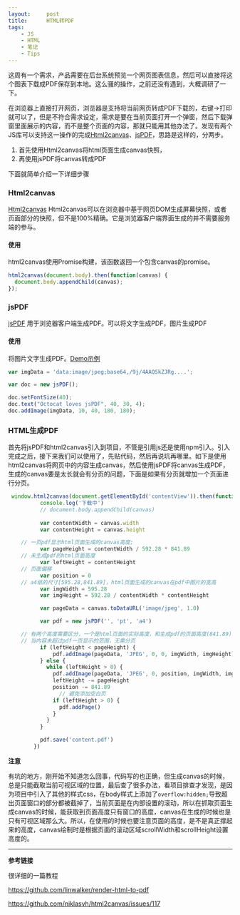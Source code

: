 ```yaml
---
layout:     post
title:      HTML转PDF
tags:
    - JS
    - HTML
    - 笔记
    - Tips
---
```



这周有一个需求，产品需要在后台系统预览一个网页图表信息，然后可以直接将这个图表下载成PDF保存到本地。这么骚的操作，之前还没有遇到，大概调研了一下。

在浏览器上直接打开网页，浏览器是支持将当前网页转成PDF下载的，右键->打印就可以了，但是不符合需求设定，需求是要在当前页面打开一个弹窗，然后下载弹窗里面展示的内容，而不是整个页面的内容，那就只能用其他办法了。发现有两个JS库可以支持这一操作的完成[Html2canvas](http://html2canvas.hertzen.com/getting-started)、[jsPDF](https://github.com/MrRio/jsPDF)，思路是这样的，分两步。

1. 首先使用Html2canvas将html页面生成canvas快照，
2. 再使用jsPDF将canvas转成PDF

下面就简单介绍一下详细步骤

### Html2canvas
[Html2canvas](https://github.com/niklasvh/html2canvas/)
Html2canvas可以在浏览器中基于网页DOM生成屏幕快照，或者页面部分的快照，但不是100%精确。它是浏览器客户端界面生成的并不需要服务端的参与。


#### 使用

html2canvas使用Promise构建，该函数返回一个包含canvas的promise。

```js
html2canvas(document.body).then(function(canvas) {  
  document.body.appendChild(canvas);
});
```

### jsPDF
[jsPDF](https://github.com/MrRio/jsPDF)
用于浏览器客户端生成PDF。可以将文字生成PDF，图片生成PDF

#### 使用

将图片文字生成PDF。[Demo示例](https://raw.githack.com/MrRio/jsPDF/master/)

```js
var imgData = 'data:image/jpeg;base64,/9j/4AAQSkZJRg....';

var doc = new jsPDF();

doc.setFontSize(40);
doc.text("Octocat loves jsPDF", 40, 30, 4);
doc.addImage(imgData, 10, 40, 180, 180);
```

### HTML生成PDF
首先将jsPDF和html2canvas引入到项目，不管是引用js还是使用npm引入。引入完成之后，接下来我们可以使用了，先贴代码，然后再说坑再哪里。如下是使用html2canvas将网页中的内容生成canvas，然后使用jsPDF将canvas生成PDF，生成的canvas要是太长就会有分页的问题，下面是如果有分页就增加一个页面进行分页。

```js
 window.html2canvas(document.getElementById('contentView')).then(function (canvas) {
          console.log('下载中')
          // document.body.appendChild(canvas)
          
          var contentWidth = canvas.width
          var contentHeight = canvas.height

    // 一页pdf显示html页面生成的canvas高度;
          var pageHeight = contentWidth / 592.28 * 841.89
    // 未生成pdf的html页面高度
          var leftHeight = contentHeight
    // 页面偏移
          var position = 0
    // a4纸的尺寸[595.28,841.89]，html页面生成的canvas在pdf中图片的宽高
          var imgWidth = 595.28
          var imgHeight = 592.28 / contentWidth * contentHeight

          var pageData = canvas.toDataURL('image/jpeg', 1.0)

          var pdf = new jsPDF('', 'pt', 'a4')

    // 有两个高度需要区分，一个是html页面的实际高度，和生成pdf的页面高度(841.89)
    // 当内容未超过pdf一页显示的范围，无需分页
          if (leftHeight < pageHeight) {
	          pdf.addImage(pageData, 'JPEG', 0, 0, imgWidth, imgHeight)
          } else {
            while (leftHeight > 0) {
              pdf.addImage(pageData, 'JPEG', 0, position, imgWidth, imgHeight)
              leftHeight -= pageHeight
              position -= 841.89
                // 避免添加空白页
              if (leftHeight > 0) {
                pdf.addPage()
              }
            }
          }

          pdf.save('content.pdf')
        })
```

**注意**

有坑的地方，刚开始不知道怎么回事，代码写的也正确，但生成canvas的时候，总是只能截取当前可视区域的位置，最后查了很多办法，看项目排查才发现，是因为项目中引入了其他的样式css，在body样式上添加了`overflow:hidden;`导致超出页面窗口的部分都被截掉了，当前页面是在内部设置的滚动，所以在抓取页面生成canvas的时候，能获取到页面高度只有窗口的高度，canvas在生成的时候也是只有可视区域那么大。所以，在使用的时候也要注意页面的高度，是不是真正撑起来的高度，canvas绘制时是根据页面的滚动区域scrollWidth和scrollHeight设置高度的。

---

**参考链接**

很详细的一篇教程 

<a href="https://github.com/linwalker/render-html-to-pdf" target="_blank">https://github.com/linwalker/render-html-to-pdf</a>

<a href="https://github.com/niklasvh/html2canvas/issues/117" target="_blank">https://github.com/niklasvh/html2canvas/issues/117</a>
